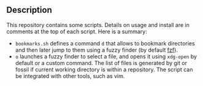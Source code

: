 Description
-----------

This repository contains some scripts. Details on usage and install are in
comments at the top of each script. Here is a summary:

+ `bookmarks.sh` defines a command `d` that allows to bookmark directories and
  then later jump to them using a fuzzy finder (by default
  [fzf](https://github.com/junegunn/fzf)).
+ `o` launches a fuzzy finder to select a file, and opens it using `xdg-open`
  by default or a custom command. The list of files is generated by git or
  fossil if current working directory is within a repository. The script can be
  integrated with other tools, such as vim.
